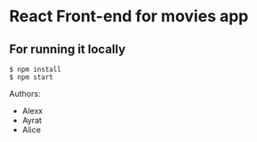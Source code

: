 # React Front-end for movies app

## For running it locally
```
$ npm install
$ npm start
```


Authors:
- Alexx
- Ayrat
- Alice